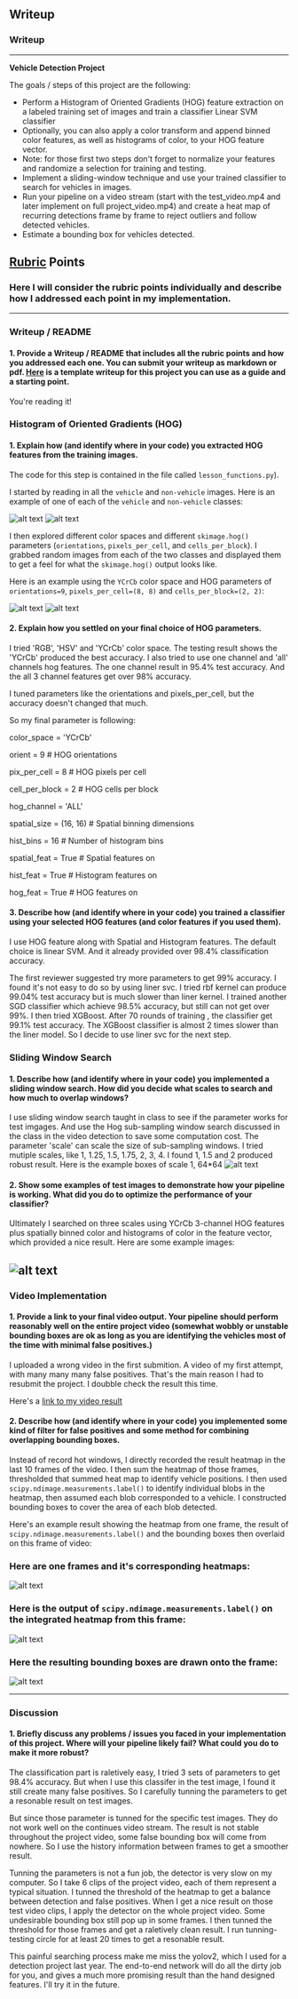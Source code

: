 ## Writeup
### Writeup

---

**Vehicle Detection Project**

The goals / steps of this project are the following:

* Perform a Histogram of Oriented Gradients (HOG) feature extraction on a labeled training set of images and train a classifier Linear SVM classifier
* Optionally, you can also apply a color transform and append binned color features, as well as histograms of color, to your HOG feature vector. 
* Note: for those first two steps don't forget to normalize your features and randomize a selection for training and testing.
* Implement a sliding-window technique and use your trained classifier to search for vehicles in images.
* Run your pipeline on a video stream (start with the test_video.mp4 and later implement on full project_video.mp4) and create a heat map of recurring detections frame by frame to reject outliers and follow detected vehicles.
* Estimate a bounding box for vehicles detected.

[//]: # (Image References)
[image1]: ./output_images/car.png
[image2]: ./output_images/notcar.png
[image3]: ./output_images/HOG_car_0.png
[image4]: ./output_images/HOG_notcar_0.png
[image5]: ./output_images/windows_64.png
[image6]: ./output_images/search_64.png
[image7]: ./output_images/heat_64.png
[image8]: ./output_images/label_64.png
[image9]: ./output_images/bbox_64.png
[video1]: ./output_videos/project_video_out.mp4

## [Rubric](https://review.udacity.com/#!/rubrics/513/view) Points
### Here I will consider the rubric points individually and describe how I addressed each point in my implementation.  

---
### Writeup / README

#### 1. Provide a Writeup / README that includes all the rubric points and how you addressed each one.  You can submit your writeup as markdown or pdf.  [Here](https://github.com/udacity/CarND-Vehicle-Detection/blob/master/writeup_template.md) is a template writeup for this project you can use as a guide and a starting point.  

You're reading it!

### Histogram of Oriented Gradients (HOG)

#### 1. Explain how (and identify where in your code) you extracted HOG features from the training images.

The code for this step is contained in the file called `lesson_functions.py`).  

I started by reading in all the `vehicle` and `non-vehicle` images.  Here is an example of one of each of the `vehicle` and `non-vehicle` classes:

![alt text][image1]
![alt text][image2]

I then explored different color spaces and different `skimage.hog()` parameters (`orientations`, `pixels_per_cell`, and `cells_per_block`).  I grabbed random images from each of the two classes and displayed them to get a feel for what the `skimage.hog()` output looks like.

Here is an example using the `YCrCb` color space and HOG parameters of `orientations=9`, `pixels_per_cell=(8, 8)` and `cells_per_block=(2, 2)`:

![alt text][image3]
![alt text][image4]

#### 2. Explain how you settled on your final choice of HOG parameters.

I tried 'RGB', 'HSV' and 'YCrCb' color space. The testing result shows the 'YCrCb' produced the best accuracy.
I also tried to use one channel and 'all' channels hog features. The one channel result in 95.4% test accuracy. And the all 3 channel features get over 98% accuracy.

I tuned parameters like the orientations and pixels_per_cell, but the accuracy doesn't changed that much.  

So my final parameter is following:  

color_space = 'YCrCb'  

orient = 9  # HOG orientations  

pix_per_cell = 8 # HOG pixels per cell  

cell_per_block = 2 # HOG cells per block  

hog_channel = 'ALL'  

spatial_size = (16, 16) # Spatial binning dimensions  

hist_bins = 16    # Number of histogram bins  

spatial_feat = True # Spatial features on  

hist_feat = True # Histogram features on  

hog_feat = True # HOG features on


#### 3. Describe how (and identify where in your code) you trained a classifier using your selected HOG features (and color features if you used them).

I use HOG feature along with Spatial and Histogram features. The default choice is linear SVM. And it already provided over 98.4% classification accuracy.  

The first reviewer suggested try more parameters to get 99% accuracy. I found it's not easy to do so by using liner svc. I tried rbf kernel can produce 99.04% test accuracy but is much slower than liner kernel. I trained another SGD classifier which achieve 98.5% accuracy, but still can not get over 99%. I then tried XGBoost. After 70 rounds of training , the classifier get 99.1% test accuracy. The XGBoost classifier is almost 2 times slower than the liner model. So I decide to use liner svc for the next step.


### Sliding Window Search

#### 1. Describe how (and identify where in your code) you implemented a sliding window search.  How did you decide what scales to search and how much to overlap windows?

I use sliding window search taught in class to see if the parameter works for test imgages. And use the Hog sub-sampling window search discussed in the class in the video detection to save some computation cost. The parameter 'scale' can scale the size of sub-sampling windows. I tried mutiple scales, like 1, 1.25, 1.5, 1.75, 2, 3, 4. I found 1, 1.5 and 2 produced robust result.
Here is the example boxes of scale 1, 64*64
![alt text][image5]

#### 2. Show some examples of test images to demonstrate how your pipeline is working.  What did you do to optimize the performance of your classifier?

Ultimately I searched on three scales using YCrCb 3-channel HOG features plus spatially binned color and histograms of color in the feature vector, which provided a nice result.  Here are some example images:

![alt text][image6]
---

### Video Implementation

#### 1. Provide a link to your final video output.  Your pipeline should perform reasonably well on the entire project video (somewhat wobbly or unstable bounding boxes are ok as long as you are identifying the vehicles most of the time with minimal false positives.)
I uploaded a wrong video in the first submition. A video of my first attempt, with many many many false positives. That's the main reason I had to resubmit the project. I doubble check the result this time.  

Here's a [link to my video result](./output_videos/project_video_out.mp4)


#### 2. Describe how (and identify where in your code) you implemented some kind of filter for false positives and some method for combining overlapping bounding boxes.

Instead of record hot windows, I directly recorded the result heatmap in the last 10 frames of the video.  I then sum the heatmap of those frames, thresholded that summed heat map to identify vehicle positions.  I then used `scipy.ndimage.measurements.label()` to identify individual blobs in the heatmap, then assumed each blob corresponded to a vehicle.  I constructed bounding boxes to cover the area of each blob detected.  

Here's an example result showing the heatmap from one frame, the result of `scipy.ndimage.measurements.label()` and the bounding boxes then overlaid on this frame of video:

### Here are one frames and it's corresponding heatmaps:

![alt text][image7]

### Here is the output of `scipy.ndimage.measurements.label()` on the integrated heatmap from this frame:
![alt text][image8]

### Here the resulting bounding boxes are drawn onto the frame:
![alt text][image9]



---

### Discussion

#### 1. Briefly discuss any problems / issues you faced in your implementation of this project.  Where will your pipeline likely fail?  What could you do to make it more robust?

The classification part is raletively easy, I tried 3 sets of parameters to get 98.4% accuracy. But when I use this classifer in the test image, I found it still create many false positives. So I carefully tunning the parameters to get a resonable result on test images.  

But since those parameter is tunned for the specific test images. They do not work well on the continues video stream. The result is not stable throughout the project video, some false bounding box will come from nowhere. So I use the history information between frames to get a smoother result.   

Tunning the parameters is not a fun job, the detector is very slow on my computer. So I take 6 clips of the project video, each of them represent a typical situation.  I tunned the threshold of the heatmap to get a balance between detection and false positives. When I get a nice result on those test video clips, I apply the detector on the whole project video. Some undesirable bounding box still pop up in some frames. I then tunned the threshold for those frames and get a raletively clean result. I run tunning-testing circle for at least 20 times to get a resonable result.  

This painful searching process make me miss the yolov2, which I used for a detection project last year. The end-to-end network will do all the dirty job for you, and gives a much more promising result than the hand designed features. I'll try it in the future.
